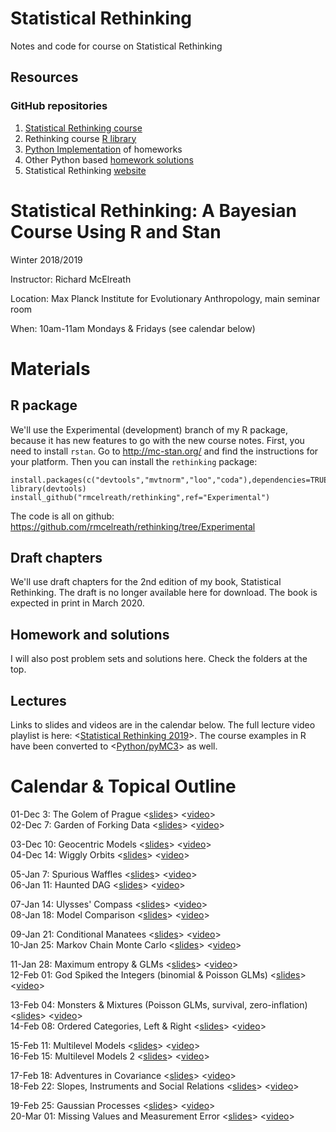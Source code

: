 # Statistical Rethinking

Notes and code for course on Statistical Rethinking

## Resources

### GitHub repositories

1. [Statistical Rethinking course](https://github.com/rmcelreath/statrethinking_winter2019)
2. Rethinking course [R library](https://github.com/rmcelreath/rethinking/tree/Experimental)
3. [Python Implementation](https://github.com/rmcelreath/rethinking/tree/Experimental) of homeworks
4. Other Python based [homework solutions](https://github.com/petrushev/statistical-rethinking)
5. Statistical Rethinking [website](https://xcelab.net/rm/statistical-rethinking/)



Statistical Rethinking: A Bayesian Course Using R and Stan
===============

Winter 2018/2019

Instructor: Richard McElreath

Location: Max Planck Institute for Evolutionary Anthropology, main seminar room

When: 10am-11am Mondays & Fridays (see calendar below)

# Materials

## R package
We'll use the Experimental (development) branch of my R package, because it has new features to go with the new course notes. First, you need to install `rstan`. Go to <http://mc-stan.org/> and find the instructions for your platform. Then you can install the `rethinking` package:
```
install.packages(c("devtools","mvtnorm","loo","coda"),dependencies=TRUE)
library(devtools)
install_github("rmcelreath/rethinking",ref="Experimental")
```
The code is all on github: <https://github.com/rmcelreath/rethinking/tree/Experimental>

## Draft chapters
We'll use draft chapters for the 2nd edition of my book, Statistical Rethinking. The draft is no longer available here for download. The book is expected in print in March 2020.

## Homework and solutions
I will also post problem sets and solutions here. Check the folders at the top.

## Lectures

Links to slides and videos are in the calendar below. The full lecture video playlist is here: <[Statistical Rethinking 2019](https://www.youtube.com/playlist?list=PLDcUM9US4XdNM4Edgs7weiyIguLSToZRI)>. The course examples in R have been converted to <[Python/pyMC3](https://github.com/gbosquechacon/statrethink_course_in_pymc3)> as well.

# Calendar & Topical Outline

 
01-Dec 3: The Golem of Prague <[slides](https://speakerdeck.com/rmcelreath/l01-statistical-rethinking-winter-2019)> <[video](https://www.youtube.com/watch?v=4WVelCswXo4)>  
02-Dec 7: Garden of Forking Data <[slides](https://speakerdeck.com/rmcelreath/l02-statistical-rethinking-winter-2019)> <[video](https://www.youtube.com/watch?v=XoVtOAN0htU&list=PLDcUM9US4XdNM4Edgs7weiyIguLSToZRI&index=2)>

03-Dec 10: Geocentric Models <[slides](https://speakerdeck.com/rmcelreath/l03-statistical-rethinking-winter-2019)> <[video](https://youtu.be/h5aPo5wXN8E)>  
04-Dec 14: Wiggly Orbits <[slides](https://speakerdeck.com/rmcelreath/l04-statistical-rethinking-winter-2019)> <[video](https://youtu.be/ENxTrFf9a7c)>  

05-Jan 7: Spurious Waffles <[slides](https://speakerdeck.com/rmcelreath/l05-statistical-rethinking-winter-2019)> <[video](https://www.youtube.com/watch?v=e0tO64mtYMU&index=5&list=PLDcUM9US4XdNM4Edgs7weiyIguLSToZRI)>  
06-Jan 11: Haunted DAG <[slides](https://speakerdeck.com/rmcelreath/l06-statistical-rethinking-winter-2019)> <[video](https://youtu.be/l_7yIUqWBmE)>  

07-Jan 14: Ulysses' Compass <[slides](https://speakerdeck.com/rmcelreath/l07-statistical-rethinking-winter-2019)> <[video](https://youtu.be/0Jc6Kgw5qc0)>  
08-Jan 18: Model Comparison <[slides](https://speakerdeck.com/rmcelreath/l08-statistical-rethinking-winter-2019)> <[video](https://youtu.be/gjrsYDJbRh0)>  

09-Jan 21: Conditional Manatees <[slides](https://speakerdeck.com/rmcelreath/l09-statistical-rethinking-winter-2019)> <[video](https://youtu.be/QhHfo6-Bx8o)>  
10-Jan 25: Markov Chain Monte Carlo <[slides](https://speakerdeck.com/rmcelreath/l10-statistical-rethinking-winter-2019)> <[video](https://youtu.be/v-j0UmWf3Us)>  

11-Jan 28: Maximum entropy & GLMs <[slides](https://speakerdeck.com/rmcelreath/l11-statistical-rethinking-winter-2019)> <[video](https://youtu.be/-4y4X8ELcEM)>  
12-Feb 01: God Spiked the Integers (binomial & Poisson GLMs) <[slides](https://speakerdeck.com/rmcelreath/l12-statistical-rethinking-winter-2019)> <[video](https://youtu.be/hRJtKCIDTwc)>  

13-Feb 04: Monsters & Mixtures (Poisson GLMs, survival, zero-inflation) <[slides](https://speakerdeck.com/rmcelreath/l13-statistical-rethinking-winter-2019)> <[video](https://youtu.be/p7g-CgGCS34)>  
14-Feb 08: Ordered Categories, Left & Right <[slides](https://speakerdeck.com/rmcelreath/l14-statistical-rethinking-winter-2019)> <[video](https://youtu.be/zA3Jxv8LOrA)>  

15-Feb 11: Multilevel Models <[slides](https://speakerdeck.com/rmcelreath/l15-statistical-rethinking-winter-2019)> <[video](https://youtu.be/AALYPv5xSos)>  
16-Feb 15: Multilevel Models 2 <[slides](https://speakerdeck.com/rmcelreath/l16-statistical-rethinking-winter-2019)> <[video](https://youtu.be/ZG3Oe35R5sY)>  

17-Feb 18: Adventures in Covariance <[slides](https://speakerdeck.com/rmcelreath/l17-statistical-rethinking-winter-2019)> <[video](https://youtu.be/yfXpjmWgyXU)>  
18-Feb 22: Slopes, Instruments and Social Relations <[slides](https://speakerdeck.com/rmcelreath/l18-statistical-rethinking-winter-2019)> <[video](https://youtu.be/e5cgiAGBKzI)>  

19-Feb 25: Gaussian Processes <[slides](https://speakerdeck.com/rmcelreath/l19-statistical-rethinking-winter-2019)> <[video](https://youtu.be/pwMRbt2CbSU)>  
20-Mar 01: Missing Values and Measurement Error <[slides](https://speakerdeck.com/rmcelreath/l20-statistical-rethinking-winter-2019)> <[video](https://youtu.be/UgLF0aLk85s)>  

